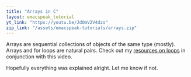 ```yaml
---
title: "Arrays in C"
layout: emacspeak_tutorial
yt_link: "https://youtu.be/JdOmV2V4dzs"
zip_link: "/assets/emacspeak-tutorials/arrays.zip"
---
```


Arrays are sequential collections of objects of the same type (mostly).
Arrays and for loops are natural pairs.
Check out my [resources on loops](/emacspeak-tutorials/loops/) in conjunction with this video.

Hopefully everything was explained alright.
Let me know if not.
